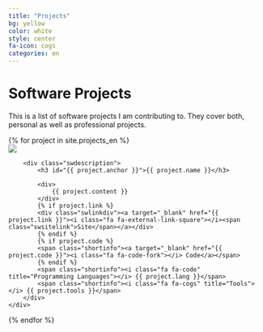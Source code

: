```yaml
---
title: "Projects"
bg: yellow
color: white
style: center
fa-icon: cogs
categories: en
---
```


# Software Projects
This is a list of software projects I am contributing to. They cover both, personal as well
as professional projects.

<div>
{% for project in site.projects_en %}
	<div class="softwarelist">
		<div class="swlogoBox">
			<a target="_blank" href="{{ project.link }}">
				<img class="swlogo" src="{{ project.logo }}" />
			</a>
		</div>

		<div class="swdescription">
			<h3 id="{{ project.anchor }}">{{ project.name }}</h3>

			<div>
				{{ project.content }}
			</div>
			{% if project.link %}
			<div class="swlinkdiv"><a target="_blank" href="{{ project.link }}"><i class="fa fa-external-link-square"></i><span class="swsitelink">Site</span></a></div>
			{% endif %}
            {% if project.code %}
			<span class="shortinfo"><a target="_blank" href="{{ project.code }}"><i class="fa fa-code-fork"></i> Code</a></span>
			{% endif %}
			<span class="shortinfo"><i class="fa fa-code" title="Programming Languages"></i> {{ project.lang }}</span> 
			<span class="shortinfo"><i class="fa fa-cogs" title="Tools"></i> {{ project.tools }}</span>
		</div>
	</div>
{% endfor %}
</div>
